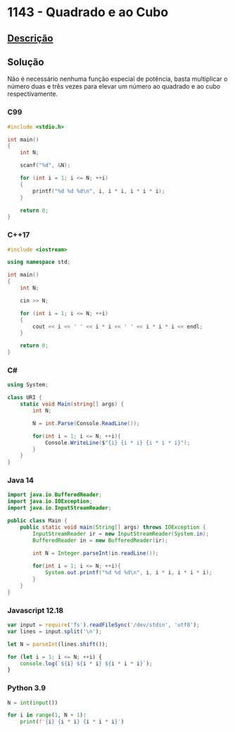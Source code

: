 # 1143 - Quadrado e ao Cubo

## [Descrição](https://www.beecrowd.com.br/judge/pt/problems/view/1143)

## Solução

Não é necessário nenhuma função especial de potência, basta multiplicar o número duas e três vezes para elevar um número ao quadrado e ao cubo respectivamente.

### C99

```c
#include <stdio.h>

int main()
{
    int N;

    scanf("%d", &N);

    for (int i = 1; i <= N; ++i)
    {
        printf("%d %d %d\n", i, i * i, i * i * i);
    }

    return 0;
}
```

### C++17

```cpp
#include <iostream>

using namespace std;

int main()
{
    int N;

    cin >> N;

    for (int i = 1; i <= N; ++i)
    {
        cout << i << ' ' << i * i << ' ' << i * i * i << endl;
    }

    return 0;
}
```

### C#

```cs
using System;

class URI {
    static void Main(string[] args) {
        int N;

        N = int.Parse(Console.ReadLine());

        for(int i = 1; i <= N; ++i){
            Console.WriteLine($"{i} {i * i} {i * i * i}");
        }
    }
}
```

### Java 14

```java
import java.io.BufferedReader;
import java.io.IOException;
import java.io.InputStreamReader;

public class Main {
    public static void main(String[] args) throws IOException {
        InputStreamReader ir = new InputStreamReader(System.in);
        BufferedReader in = new BufferedReader(ir);
    
        int N = Integer.parseInt(in.readLine());

        for(int i = 1; i <= N; ++i){
            System.out.printf("%d %d %d\n", i, i * i, i * i * i);
        }
    }
}
```

### Javascript 12.18

```js
var input = require('fs').readFileSync('/dev/stdin', 'utf8');
var lines = input.split('\n');

let N = parseInt(lines.shift());

for (let i = 1; i <= N; ++i) {
    console.log(`${i} ${i * i} ${i * i * i}`);
}
```

### Python 3.9

```py
N = int(input())

for i in range(1, N + 1):
    print(f'{i} {i * i} {i * i * i}')
```